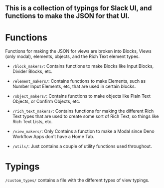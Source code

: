 ## This is a collection of typings for Slack UI, and functions to make the JSON for that UI.

# Functions
Functions for making the JSON for views are broken into Blocks, Views (only modal), elements, objects, and the Rich Text element types.

- `/block_makers/`: Contains functions to make Blocks like Input Blocks, Divider Blocks, etc.
- `/element_makers/`: Contains functions to make Elements, such as Number Input Elements, etc, that are used in certain blocks.
- `/object_makers/`: Contains functions to make objects like Plain Text Objects, or Confirm Objects, etc.
- `/rich_text_makers/`: Contains functions for making the different Rich Text types that are used to create some sort of Rich Text, so things like Rich Text Lists, etc.
- `/view_makers/`: Only Contains a function to make a Modal since Deno Workflow Apps don't have a Home Tab.

- `/utils/`: Just contains a couple of utility functions used throughout.


# Typings

`/custom_types/` contains a file with the different types of view typings. 